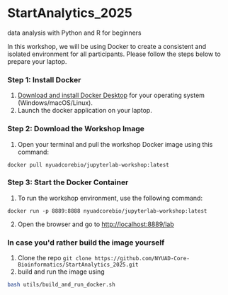 # StartAnalytics_2025
data analysis with Python and R for beginners

In this workshop, we will be using Docker to create a consistent and isolated environment for all participants. Please follow the steps below to prepare your laptop.

### Step 1: Install Docker

1. [Download and install Docker Desktop](https://www.docker.com) for your operating system (Windows/macOS/Linux).
2. Launch the docker application on your laptop.


### Step 2: Download the Workshop Image

1. Open your terminal and pull the workshop Docker image using this command:

```
docker pull nyuadcorebio/jupyterlab-workshop:latest
```

### Step 3: Start the Docker Container

1. To run the workshop environment, use the following command:

```
docker run -p 8889:8888 nyuadcorebio/jupyterlab-workshop:latest
```

2. Open the browser and go to 
[http://localhost:8889/lab](http://localhost:8889/lab)


### In case you'd rather build the image yourself 
1. Clone the repo ```git clone https://github.com/NYUAD-Core-Bioinformatics/StartAnalytics_2025.git```
2. build and run the image using 
 ```bash
 bash utils/build_and_run_docker.sh
```
